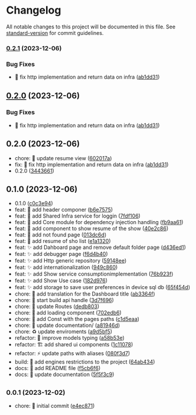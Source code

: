 # Changelog

All notable changes to this project will be documented in this file. See [standard-version](https://github.com/conventional-changelog/standard-version) for commit guidelines.

### [0.2.1](https://github.com/iamandersonp/ionic-hex-arch/compare/v0.1.0...v0.2.1) (2023-12-06)


### Bug Fixes

* :bug: fix http implementation and return data on infra ([ab1dd31](https://github.com/iamandersonp/ionic-hex-arch/commits/ab1dd31d15e1ee20f15dc569a65fbf806a64b318))

## [0.2.0](https://github.com/iamandersonp/ionic-hex-arch/compare/v0.1.0...v0.2.0) (2023-12-06)


### Bug Fixes

* :bug: fix http implementation and return data on infra ([ab1dd31](https://github.com/iamandersonp/ionic-hex-arch/commits/ab1dd31d15e1ee20f15dc569a65fbf806a64b318))

## 0.2.0 (2023-12-06)

* chore: :lipstick: update resume view ([602017a](https://github.com/iamandersonp/ionic-hex-arch/commit/602017a))
* fix: :bug: fix http implementation and return data on infra ([ab1dd31](https://github.com/iamandersonp/ionic-hex-arch/commit/ab1dd31))
* 0.2.0 ([3443661](https://github.com/iamandersonp/ionic-hex-arch/commit/3443661))



## 0.1.0 (2023-12-06)

* 0.1.0 ([c0c3e94](https://github.com/iamandersonp/ionic-hex-arch/commit/c0c3e94))
* feat: :art: add header componer ([b6e7575](https://github.com/iamandersonp/ionic-hex-arch/commit/b6e7575))
* feat: :construction_worker: add Shared Infra service for loggin ([7fdf106](https://github.com/iamandersonp/ionic-hex-arch/commit/7fdf106))
* feat: :construction: add Core module for dependency injection handling ([fb9aa61](https://github.com/iamandersonp/ionic-hex-arch/commit/fb9aa61))
* feat: :lipstick: add component to show resume of the show ([40e2c86](https://github.com/iamandersonp/ionic-hex-arch/commit/40e2c86))
* feat: :lipstick: add not found page ([013dc6d](https://github.com/iamandersonp/ionic-hex-arch/commit/013dc6d))
* feat: :lipstick: add resume of sho list ([e1a1320](https://github.com/iamandersonp/ionic-hex-arch/commit/e1a1320))
* feat: :sparkles: add Dahboard page and remove default folder page ([d436ed1](https://github.com/iamandersonp/ionic-hex-arch/commit/d436ed1))
* feat: :sparkles: add debugger page ([f6d4b40](https://github.com/iamandersonp/ionic-hex-arch/commit/f6d4b40))
* feat: :sparkles: add Http generic repository ([59148ee](https://github.com/iamandersonp/ionic-hex-arch/commit/59148ee))
* feat: :sparkles: add internationalization ([949c860](https://github.com/iamandersonp/ionic-hex-arch/commit/949c860))
* feat: :sparkles: add Show service consumptionimplementation ([76b923f](https://github.com/iamandersonp/ionic-hex-arch/commit/76b923f))
* feat: :sparkles: add Show Use case ([182d976](https://github.com/iamandersonp/ionic-hex-arch/commit/182d976))
* feat: :sparkles: add storage to save user preferences in device sql db ([65f454d](https://github.com/iamandersonp/ionic-hex-arch/commit/65f454d))
* chore: :art: add translation for the Dashboard title ([ab3364f](https://github.com/iamandersonp/ionic-hex-arch/commit/ab3364f))
* chore: :construction: start build api handle ([3d7f696](https://github.com/iamandersonp/ionic-hex-arch/commit/3d7f696))
* chore: :construction: update Routes ([dedb803](https://github.com/iamandersonp/ionic-hex-arch/commit/dedb803))
* chore: :lipstick: add loading component ([702edb6](https://github.com/iamandersonp/ionic-hex-arch/commit/702edb6))
* chore: :memo: add Const with the pages paths ([c1d5eaa](https://github.com/iamandersonp/ionic-hex-arch/commit/c1d5eaa))
* chore: :memo: update documentation/ ([a81946d](https://github.com/iamandersonp/ionic-hex-arch/commit/a81946d))
* chore: :recycle: update enviroments ([a9d5bf5](https://github.com/iamandersonp/ionic-hex-arch/commit/a9d5bf5))
* refactor: :art: improve models typing ([a58b53e](https://github.com/iamandersonp/ionic-hex-arch/commit/a58b53e))
* refactor: :building_construction: add shared ui components ([1c11078](https://github.com/iamandersonp/ionic-hex-arch/commit/1c11078))
* refactor: :zap: update paths with aliases ([080f3d7](https://github.com/iamandersonp/ionic-hex-arch/commit/080f3d7))
* build: :green_heart: add engines restrictions to the project ([64ab434](https://github.com/iamandersonp/ionic-hex-arch/commit/64ab434))
* docs: :memo: add README file ([f5cb6f6](https://github.com/iamandersonp/ionic-hex-arch/commit/f5cb6f6))
* docs: :memo: update documentation ([5f5f3c9](https://github.com/iamandersonp/ionic-hex-arch/commit/5f5f3c9))



## <small>0.0.1 (2023-12-02)</small>

* chore: :tada: initial commit ([e4ec871](https://github.com/iamandersonp/ionic-hex-arch/commit/e4ec871))

